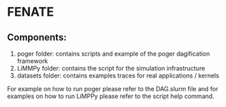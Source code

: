 # FENATE

Components:
-----------

1. poger folder: contains scripts and example of the poger dagification framework
2. LiMMPy folder: contains the script for the simulation infrastructure
3. datasets folder: contains examples traces for real applications / kernels 

For example on how to run poger please refer to the DAG.slurm file and for examples on how to run LiMPPy please refer to the script help command.
